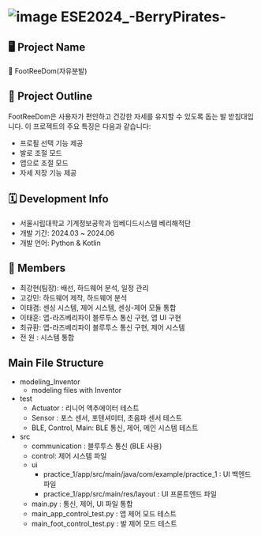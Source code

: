 # ![image](https://github.com/Leetaegyeom/ESE2024_BerryPirates/assets/117874932/9745f17a-75bd-40f1-967a-e133a6a404b4) ESE2024_-BerryPirates-
## 🖥 Project Name
🦶 FootReeDom(자유분발)

## 📃 Project Outline
FootReeDom은 사용자가 편안하고 건강한 자세를 유지할 수 있도록 돕는 발 받침대입니다. 이 프로젝트의 주요 특징은 다음과 같습니다:
+ 프로필 선택 기능 제공
+ 발로 조절 모드
+ 앱으로 조절 모드
+ 자세 저장 기능 제공

## 🗓 Development Info
* 서울시립대학교 기계정보공학과 임베디드시스템 베리해적단
* 개발 기간: 2024.03 ~ 2024.06
* 개발 언어: Python & Kotlin
  
## 👥 Members
* 최강현(팀장): 배선, 하드웨어 분석, 일정 관리
* 고강민: 하드웨어 제작, 하드웨어 분석
* 이태겸: 센싱 시스템, 제어 시스템, 센싱-제어 모듈 통합
* 이태훈: 앱-라즈베리파이 블루투스 통신 구현, 앱 UI 구현
* 최규환: 앱-라즈베리파이 블루투스 통신 구현, 제어 시스템
* 전  원 : 시스템 통합

## Main File Structure
+ modeling_Inventor
  * modeling files with Inventor
+ test
  * Actuator : 리니어 액추에이터 테스트
  * Sensor : 포스 센서, 포텐셔미터, 초음파 센서 테스트
  * BLE, Control, Main: BLE 통신, 제어, 메인 시스템 테스트
+ src
  * communication : 블루투스 통신 (BLE 사용)
  * control: 제어 시스템 파일
  * ui
    - practice_1/app/src/main/java/com/example/practice_1 : UI 백엔드 파일
    - practice_1/app/src/main/res/layout : UI 프론트엔드 파일
  * main.py : 통신, 제어, UI 파일 통합
  * main_app_control_test.py : 앱 제어 모드 테스트
  * main_foot_control_test.py : 발 제어 모드 테스트
  
